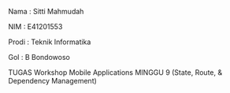 Nama : Sitti Mahmudah

NIM : E41201553

Prodi : Teknik Informatika

Gol : B Bondowoso

TUGAS Workshop Mobile Applications MINGGU 9 (State, Route, & Dependency Management)